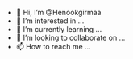 - 👋 Hi, I’m @Henookgirmaa
- 👀 I’m interested in ...
- 🌱 I’m currently learning ...
- 💞️ I’m looking to collaborate on ...
- 📫 How to reach me ...

<!---
Henookgirmaa/Henookgirmaa is a ✨ special ✨ repository because its `README.md` (this file) appears on your GitHub profile.
You can click the Preview link to take a look at your changes.
--->
